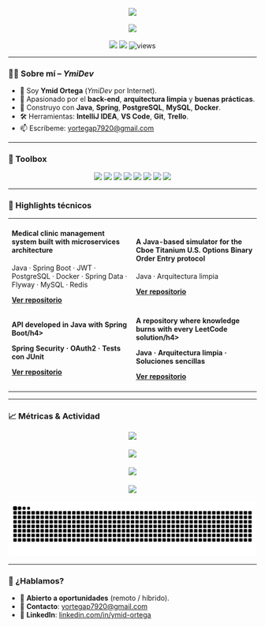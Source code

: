 <!-- Profile Banner (opcional: sube una imagen a tu repo y reemplaza la ruta) -->
<p align="center">
  <img src="https://capsule-render.vercel.app/api?type=wave&height=220&color=0:0f172a,110:22c55e&text=YmidDev&fontColor=ffffff&fontAlign=50&fontAlignY=40" />
</p>

<!-- Typing Intro -->
<p align="center">
  <a href="https://git.io/typing-svg">
    <img src="https://readme-typing-svg.herokuapp.com?size=22&duration=2800&pause=700&center=true&vCenter=true&width=750&lines=Back-end+Developer+enamorado+de+Java+y+Spring;Clean+Code%2C+Arquitectura+limpia+y+APIs+sólidas" />
  </a>
</p>

<!-- Badges -->
<p align="center">
  <a href="mailto:yortegap7920@gmail.com"><img src="https://img.shields.io/badge/Email-yortegap7920%40gmail.com-0ea5e9?style=for-the-badge&logo=gmail&logoColor=white"/></a>
  <a href="https://www.linkedin.com/in/ymid-ortega" target="_blank"><img src="https://img.shields.io/badge/LinkedIn-Ymid%20Ortega-0a66c2?style=for-the-badge&logo=linkedin&logoColor=white"/></a>
  <img src="https://komarev.com/ghpvc/?username=YmidOrtega&style=for-the-badge&color=10b981" alt="views"/>
</p>

---

### 🧑‍💻 Sobre mí – *YmiDev*
- 👋 Soy **Ymid Ortega** (*YmiDev* por Internet).
- 🧠 Apasionado por el **back-end**, **arquitectura limpia** y **buenas prácticas**.
- 🌱 Construyo con **Java**, **Spring**, **PostgreSQL**, **MySQL**, **Docker**.
- 🛠️ Herramientas: **IntelliJ IDEA**, **VS Code**, **Git**, **Trello**.
- 📫 Escríbeme: [yortegap7920@gmail.com](mailto:yortegap7920@gmail.com)

---

### 🧰 Toolbox
<p align="center">
  <img src="https://img.shields.io/badge/Java-ED8B00?style=for-the-badge&logo=java&logoColor=white"/>
  <img src="https://img.shields.io/badge/Spring-6DB33F?style=for-the-badge&logo=spring&logoColor=white"/>
  <img src="https://img.shields.io/badge/Docker-2496ED?style=for-the-badge&logo=docker&logoColor=white"/>
  <img src="https://img.shields.io/badge/Git-F05032?style=for-the-badge&logo=git&logoColor=white"/>
  <img src="https://img.shields.io/badge/PostgreSQL-316192?style=for-the-badge&logo=postgresql&logoColor=white"/>
  <img src="https://img.shields.io/badge/MySQL-005C84?style=for-the-badge&logo=mysql&logoColor=white"/>
  <img src="https://img.shields.io/badge/Redis-DC382D?style=for-the-badge&logo=redis&logoColor=white"/>
  <img src="https://img.shields.io/badge/MongoDB-4ea94b?style=for-the-badge&logo=mongodb&logoColor=white"/>
</p>

---

### 🧪 Highlights técnicos
<table>
  <tr>
    <td width="50%">
      <h4> Medical clinic management system built with microservices architecture</h4>
      <p>Java · Spring Boot · JWT · PostgreSQL · Docker · Spring Data · Flyway · MySQL · Redis</p>
      <a href="https://github.com/YmidOrtega/Clinica"><b>Ver repositorio</b></a>
    </td>
    <td width="50%">
      <h4>A Java-based simulator for the Cboe Titanium U.S. Options Binary Order Entry protocol</h4>
      <p>Java · Arquitectura limpia</p>
      <a href="https://github.com/YmidOrtega/TitaniumBOE-Sim"><b>Ver repositorio</b></a>
    </td>
  </tr>
  <tr>
    <td width="50%">
      <h4>API developed in Java with Spring Boot/h4>
      <p>Spring Security · OAuth2 · Tests con JUnit</p>
      <a href="https://github.com/YmidOrtega/CRUD-Test"><b>Ver repositorio</b></a>
    </td>
    <td width="50%">
      <h4>A repository where knowledge burns with every LeetCode solution/h4>
      <p>Java · Arquitectura limpia · Soluciones sencillas</p>
      <a href="https://github.com/YmidOrtega/LeetVault-Fire"><b>Ver repositorio</b></a>
    </td>
  </tr>
</table>

---

### 📈 Métricas & Actividad
<p align="center">
  <img src="https://github-readme-stats.vercel.app/api?username=YmidOrtega&show_icons=true&theme=github_dark&count_private=true" />
  <br/><br/>
  <img src="https://github-readme-stats.vercel.app/api/top-langs/?username=YmidOrtega&layout=compact&theme=github_dark" />
  <br/><br/>
  <img src="https://github-readme-streak-stats.herokuapp.com/?user=YmidOrtega&theme=github-dark" />
  <br/><br/>
  <img src="https://github-profile-trophy.vercel.app/?username=YmidOrtega&theme=onestar&no-frame=true&row=1&column=6" />
</p>

<!-- Snake -->
<picture>
  <source media="(prefers-color-scheme: dark)" srcset="https://github.com/YmidOrtega/YmidOrtega/blob/output/github-snake-dark.svg" />
  <source media="(prefers-color-scheme: light)" srcset="https://github.com/YmidOrtega/YmidOrtega/blob/output/github-snake.svg" />
  <img alt="GitHub Snake" src="https://github.com/YmidOrtega/YmidOrtega/blob/output/github-snake.svg" />
</picture>

---

### 🤝 ¿Hablamos?
- 💼 **Abierto a oportunidades** (remoto / híbrido).
- 📨 **Contacto**: [yortegap7920@gmail.com](mailto:yortegap7920@gmail.com)
- 🔗 **LinkedIn**: [linkedin.com/in/ymid-ortega](https://www.linkedin.com/in/ymid-ortega)
